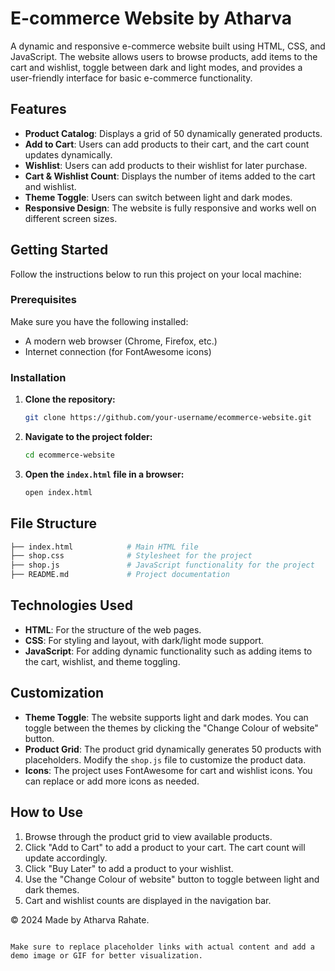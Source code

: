 # E-commerce Website by Atharva

A dynamic and responsive e-commerce website built using HTML, CSS, and JavaScript. The website allows users to browse products, add items to the cart and wishlist, toggle between dark and light modes, and provides a user-friendly interface for basic e-commerce functionality.

## Features

- **Product Catalog**: Displays a grid of 50 dynamically generated products.
- **Add to Cart**: Users can add products to their cart, and the cart count updates dynamically.
- **Wishlist**: Users can add products to their wishlist for later purchase.
- **Cart & Wishlist Count**: Displays the number of items added to the cart and wishlist.
- **Theme Toggle**: Users can switch between light and dark modes.
- **Responsive Design**: The website is fully responsive and works well on different screen sizes.
## Getting Started

Follow the instructions below to run this project on your local machine:

### Prerequisites

Make sure you have the following installed:

- A modern web browser (Chrome, Firefox, etc.)
- Internet connection (for FontAwesome icons)

### Installation

1. **Clone the repository:**

   ```bash
   git clone https://github.com/your-username/ecommerce-website.git
   ```

2. **Navigate to the project folder:**

   ```bash
   cd ecommerce-website
   ```

3. **Open the `index.html` file in a browser:**

   ```bash
   open index.html
   ```

## File Structure

```bash
├── index.html            # Main HTML file
├── shop.css              # Stylesheet for the project
├── shop.js               # JavaScript functionality for the project
├── README.md             # Project documentation
```

## Technologies Used

- **HTML**: For the structure of the web pages.
- **CSS**: For styling and layout, with dark/light mode support.
- **JavaScript**: For adding dynamic functionality such as adding items to the cart, wishlist, and theme toggling.

## Customization

- **Theme Toggle**: The website supports light and dark modes. You can toggle between the themes by clicking the "Change Colour of website" button.
- **Product Grid**: The product grid dynamically generates 50 products with placeholders. Modify the `shop.js` file to customize the product data.
- **Icons**: The project uses FontAwesome for cart and wishlist icons. You can replace or add more icons as needed.

## How to Use

1. Browse through the product grid to view available products.
2. Click "Add to Cart" to add a product to your cart. The cart count will update accordingly.
3. Click "Buy Later" to add a product to your wishlist.
4. Use the "Change Colour of website" button to toggle between light and dark themes.
5. Cart and wishlist counts are displayed in the navigation bar.

© 2024 Made by Atharva Rahate.
```

Make sure to replace placeholder links with actual content and add a demo image or GIF for better visualization.
